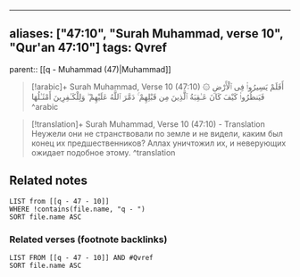 
---
aliases: ["47:10", "Surah Muhammad, verse 10", "Qur'an 47:10"]
tags: Qvref
---

parent:: [[q - Muhammad (47)|Muhammad]]

> [!arabic]+ Surah Muhammad, Verse 10 (47:10)
> <span class="quran-arabic">۞ أَفَلَمْ يَسِيرُوا۟ فِى ٱلْأَرْضِ فَيَنظُرُوا۟ كَيْفَ كَانَ عَـٰقِبَةُ ٱلَّذِينَ مِن قَبْلِهِمْ ۚ دَمَّرَ ٱللَّهُ عَلَيْهِمْ ۖ وَلِلْكَـٰفِرِينَ أَمْثَـٰلُهَا</span>
^arabic

> [!translation]+ Surah Muhammad, Verse 10 (47:10) - Translation
> Неужели они не странствовали по земле и не видели, каким был конец их предшественников? Аллах уничтожил их, и неверующих ожидает подобное этому.
^translation



## Related notes
```dataview
LIST from [[q - 47 - 10]]
WHERE !contains(file.name, "q - ")
SORT file.name ASC
```

### Related verses (footnote backlinks)
```dataview
LIST FROM [[q - 47 - 10]] AND #Qvref
SORT file.name ASC
```

